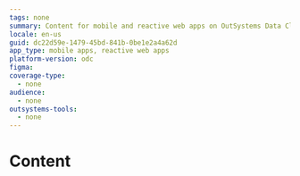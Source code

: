 ```yaml
---
tags: none
summary: Content for mobile and reactive web apps on OutSystems Data Cloud (ODC).
locale: en-us
guid: dc22d59e-1479-45bd-841b-0be1e2a4a62d
app_type: mobile apps, reactive web apps
platform-version: odc
figma:
coverage-type:
  - none
audience:
  - none
outsystems-tools:
  - none
---
```

# Content

